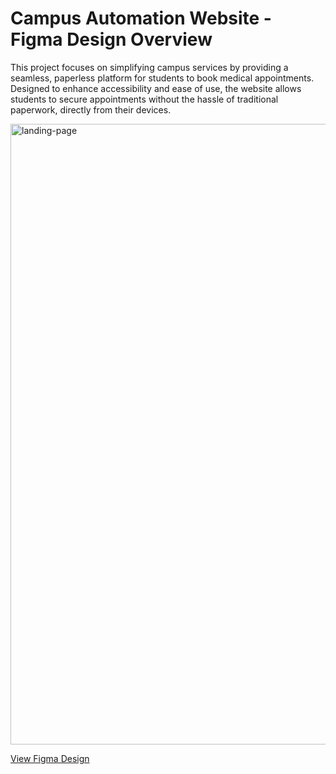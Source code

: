 # Campus Automation Website - Figma Design Overview
This project focuses on simplifying campus services by providing a seamless, paperless platform for students to book medical appointments. Designed to enhance accessibility and ease of use, the website allows students to secure appointments without the hassle of traditional paperwork, directly from their devices.

<img width="993" alt="landing-page" src="https://github.com/user-attachments/assets/582ca8f3-a4e0-4b85-91be-572a1179c4cb">


[View Figma Design](https://www.figma.com/design/SswhQQeK6NSQ1bl6qccC6h/Medical-Automation?node-id=0-1&t=AsnlJBQIkod2SaF4-1)

